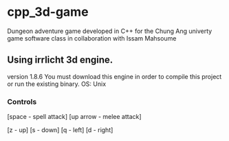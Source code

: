 # cpp_3d-game
Dungeon adventure game developed in C++ for the Chung Ang univerty game software class in collaboration with Issam Mahsoume
## Using irrlicht 3d engine.
version 1.8.6
You must download this engine in order to compile this project or run the existing binary.
OS: Unix
### Controls
[space - spell attack]
[up arrow - melee attack]

[z - up]
[s - down]
[q - left]
[d - right]
